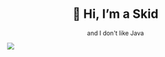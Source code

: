 <h1 align="center">👋 Hi, I’m a Skid</h1>
<p align="center">and I don't like Java</p>

<picture>
<source 
  srcset="https://github-readme-stats.vercel.app/api?username=manpanskid&show_icons=true&theme=dark"
  media="(prefers-color-scheme: dark)"
/>
<source
  srcset="https://github-readme-stats.vercel.app/api?username=manpanskid&show_icons=true"
  media="(prefers-color-scheme: light), (prefers-color-scheme: no-preference)"
/>
<img src="https://github-readme-stats.vercel.app/api?username=manpanskid&show_icons=true" />
</picture>
